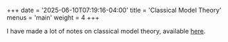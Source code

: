 +++
date = '2025-06-10T07:19:16-04:00'
title = 'Classical Model Theory'
menus = 'main'
weight = 4
+++

I have made a lot of notes on classical model theory,
available [here](https://github.com/Jlh18/model_theory_notes).
